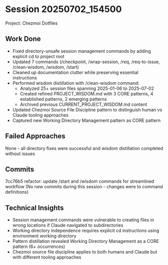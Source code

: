 # Session 20250702_154500
Project: Chezmoi Dotfiles

## Work Done
- Fixed directory-unsafe session management commands by adding explicit cd to project root
- Updated 7 commands (/checkpoint, /wrap-session, /req, /req-to-issue, /clean-wisdom, /wisdom, /start) 
- Cleaned up documentation clutter while preserving essential instructions
- Performed wisdom distillation with /clean-wisdom command:
  - Analyzed 25+ session files spanning 2025-01-06 to 2025-07-02  
  - Created refined PROJECT_WISDOM.md with 3 CORE patterns, 4 established patterns, 2 emerging patterns
  - Archived previous CURRENT_PROJECT_WISDOM.md content
- Updated Chezmoi Source File Discipline pattern to distinguish human vs Claude tooling approaches
- Captured new Working Directory Management pattern as CORE pattern

## Failed Approaches
None - all directory fixes were successful and wisdom distillation completed without issues

## Commits
7cc76b5 refactor: update /start and /wisdom commands for streamlined workflow
(No new commits during this session - changes were to command definitions)

## Technical Insights
- Session management commands were vulnerable to creating files in wrong locations if Claude navigated to subdirectories
- Working directory independence requires explicit cd instructions using environment working directory
- Pattern distillation revealed Working Directory Management as a CORE pattern (6+ occurrences)
- Chezmoi source file discipline applies to both humans and Claude but with different tooling approaches